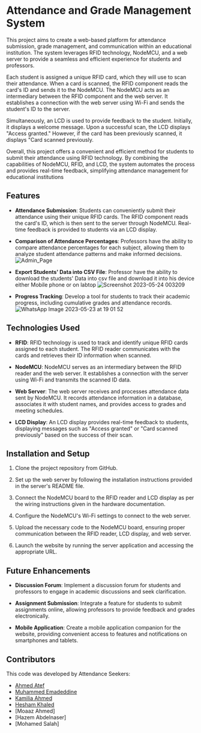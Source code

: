 # Attendance and Grade Management System

This project aims to create a web-based platform for attendance submission, grade management, and communication within an educational institution. The system leverages RFID technology, NodeMCU, and a web server to provide a seamless and efficient experience for students and professors.

Each student is assigned a unique RFID card, which they will use to scan their attendance. When a card is scanned, the RFID component reads the card's ID and
sends it to the NodeMCU. The NodeMCU acts as an intermediary between the RFID component and the web server. It establishes a connection with the web server using Wi-Fi and sends the student's ID to the server.

Simultaneously, an LCD is used to provide feedback to the student. Initially, it displays a welcome message. Upon a successful scan, the LCD displays "Access granted." However, if the card has been previously scanned, it displays "Card scanned previously.

Overall, this project offers a convenient and efficient method for students to submit their attendance using RFID technology. By combining the capabilities of NodeMCU, RFID, and LCD, the system automates the process and provides real-time feedback, simplifying attendance management for educational institutions
## Features

- **Attendance Submission**: Students can conveniently submit their attendance using their unique RFID cards. The RFID component reads the card's ID, which is then sent to the server through NodeMCU. Real-time feedback is provided to students via an LCD display.

- **Comparison of Attendance Percentages**: Professors have the ability to compare attendance percentages for each subject, allowing them to analyze student attendance patterns and make informed decisions.![Admin_Page](https://github.com/AhmedAtef283/attendance-system/assets/90651336/646dedc3-1b95-48bb-a81d-72654b18ee6f)


- **Export Students' Data into CSV File**: Professor have the ability to download the students' Data into csv file and download it into his device either Mobile phone or on labtop
![Screenshot 2023-05-24 003209](https://github.com/AhmedAtef283/attendance-system/assets/90651336/94294c96-e874-4ed9-9a86-f0aad43a67ab)

- **Progress Tracking**: Develop a tool for students to track their academic progress, including cumulative grades and attendance records.![WhatsApp Image 2023-05-23 at 19 01 52](https://github.com/AhmedAtef283/attendance-system/assets/90651336/82737577-eaca-486d-820b-554b48203807)


## Technologies Used

- **RFID**: RFID technology is used to track and identify unique RFID cards assigned to each student. The RFID reader communicates with the cards and retrieves their ID information when scanned.

- **NodeMCU**: NodeMCU serves as an intermediary between the RFID reader and the web server. It establishes a connection with the server using Wi-Fi and transmits the scanned ID data.

- **Web Server**: The web server receives and processes attendance data sent by NodeMCU. It records attendance information in a database, associates it with student names, and provides access to grades and meeting schedules.

- **LCD Display**: An LCD display provides real-time feedback to students, displaying messages such as "Access granted" or "Card scanned previously" based on the success of their scan.

## Installation and Setup

1. Clone the project repository from GitHub.

2. Set up the web server by following the installation instructions provided in the server's README file.

3. Connect the NodeMCU board to the RFID reader and LCD display as per the wiring instructions given in the hardware documentation.

4. Configure the NodeMCU's Wi-Fi settings to connect to the web server.

5. Upload the necessary code to the NodeMCU board, ensuring proper communication between the RFID reader, LCD display, and web server.

6. Launch the website by running the server application and accessing the appropriate URL.

## Future Enhancements

- **Discussion Forum**: Implement a discussion forum for students and professors to engage in academic discussions and seek clarification.

- **Assignment Submission**: Integrate a feature for students to submit assignments online, allowing professors to provide feedback and grades electronically.


- **Mobile Application**: Create a mobile application companion for the website, providing convenient access to features and notifications on smartphones and tablets.

## Contributors
This code was developed by Attendance Seekers:
- [Ahmed Atef](https://github.com/AhmedAtef283)
- [Muhammed Emadeddine](https://github.com/m-emadeddin)
- [Kamilia Ahmed](https://github.com/Kamilia98)
- [Hesham Khaled](https://github.com/HeshamKhaled1)
- [Moaaz Ahmed]
- [Hazem Abdelnaser]
- [Mohamed Salah]

